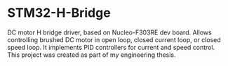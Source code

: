 # STM32-H-Bridge
DC motor H bridge driver, based on Nucleo-F303RE dev board. Allows controlling brushed DC motor in open loop, closed current loop, or closed speed loop. It implements PID controllers for current and speed control.
This project was created as part of my engineering thesis.
